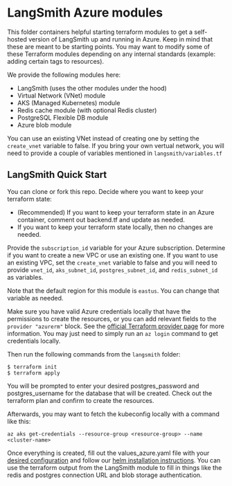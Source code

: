 # LangSmith Azure modules
This folder containers helpful starting terraform modules to get a self-hosted version of LangSmith up and running in Azure. Keep in mind that these are meant to be starting points. You may want to modify some of these Terraform modules depending on any internal standards (example: adding certain tags to resources).

We provide the following modules here:
- LangSmith (uses the other modules under the hood)
- Virtual Network (VNet) module
- AKS (Managed Kubernetes) module
- Redis cache module (with optional Redis cluster)
- PostgreSQL Flexible DB module
- Azure blob module

You can use an existing VNet instead of creating one by setting the `create_vnet` variable to false. If you bring your own vertual network, you will need to provide a couple of variables mentioned in `langsmith/variables.tf`

## LangSmith Quick Start
You can clone or fork this repo. Decide where you want to keep your terraform state:
- (Recommended) If you want to keep your terraform state in an Azure container, comment out backend.tf and update as needed.
- If you want to keep your terraform state locally, then no changes are needed.

Provide the `subscription_id` variable for your Azure subscription. Determine if you want to create a new VPC or use an existing one. If you want to use an existing VPC, set the `create_vnet` variable to false and you will need to provide `vnet_id`, `aks_subnet_id`, `postgres_subnet_id`, and `redis_subnet_id` as variables.

Note that the default region for this module is `eastus`. You can change that variable as needed.

Make sure you have valid Azure credentials locally that have the permissions to create the resources, or you can add relevant fields to the `provider "azurerm"` block. See the [official Terraform provider page](https://registry.terraform.io/providers/hashicorp/azurerm/latest/docs) for more information. You may just need to simply run an `az login` command to get credentials locally.

Then run the following commands from the `langsmith` folder:

```
$ terraform init
$ terraform apply
```

You will be prompted to enter your desired postgres_password and postgres_username for the database that will be created. Check out the terraform plan and confirm to create the resources.

Afterwards, you may want to fetch the kubeconfig locally with a command like this:
```
az aks get-credentials --resource-group <resource-group> --name <cluster-name>
```

Once everything is created, fill out the values_azure.yaml file with your [desired configuration](https://docs.smith.langchain.com/self_hosting/configuration) and follow our [helm installation instructions](https://docs.smith.langchain.com/self_hosting/installation/kubernetes#deploying-to-kubernetes). You can use the terraform output from the LangSmith module to fill in things like the redis and postgres connection URL and blob storage authentication.
